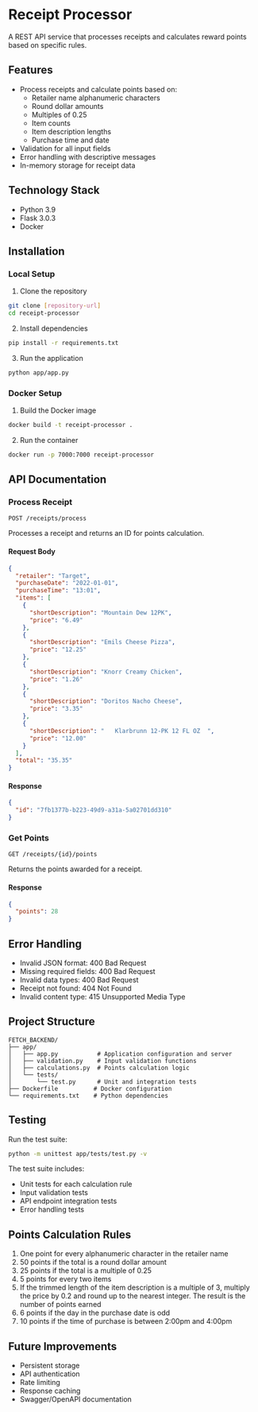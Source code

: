# Receipt Processor

A REST API service that processes receipts and calculates reward points based on specific rules.

## Features

- Process receipts and calculate points based on:
  - Retailer name alphanumeric characters
  - Round dollar amounts
  - Multiples of 0.25
  - Item counts
  - Item description lengths
  - Purchase time and date
- Validation for all input fields
- Error handling with descriptive messages
- In-memory storage for receipt data

## Technology Stack

- Python 3.9
- Flask 3.0.3
- Docker

## Installation

### Local Setup

1. Clone the repository

```bash
git clone [repository-url]
cd receipt-processor
```

2. Install dependencies

```bash
pip install -r requirements.txt
```

3. Run the application

```bash
python app/app.py
```

### Docker Setup

1. Build the Docker image

```bash
docker build -t receipt-processor .
```

2. Run the container

```bash
docker run -p 7000:7000 receipt-processor
```

## API Documentation

### Process Receipt

`POST /receipts/process`

Processes a receipt and returns an ID for points calculation.

#### Request Body

```json
{
  "retailer": "Target",
  "purchaseDate": "2022-01-01",
  "purchaseTime": "13:01",
  "items": [
    {
      "shortDescription": "Mountain Dew 12PK",
      "price": "6.49"
    },
    {
      "shortDescription": "Emils Cheese Pizza",
      "price": "12.25"
    },
    {
      "shortDescription": "Knorr Creamy Chicken",
      "price": "1.26"
    },
    {
      "shortDescription": "Doritos Nacho Cheese",
      "price": "3.35"
    },
    {
      "shortDescription": "   Klarbrunn 12-PK 12 FL OZ  ",
      "price": "12.00"
    }
  ],
  "total": "35.35"
}
```

#### Response

```json
{
  "id": "7fb1377b-b223-49d9-a31a-5a02701dd310"
}
```

### Get Points

`GET /receipts/{id}/points`

Returns the points awarded for a receipt.

#### Response

```json
{
  "points": 28
}
```

## Error Handling

- Invalid JSON format: 400 Bad Request
- Missing required fields: 400 Bad Request
- Invalid data types: 400 Bad Request
- Receipt not found: 404 Not Found
- Invalid content type: 415 Unsupported Media Type

## Project Structure

```
FETCH_BACKEND/
├── app/
│   ├── app.py           # Application configuration and server
│   ├── validation.py    # Input validation functions
│   ├── calculations.py  # Points calculation logic
│   └── tests/
│       └── test.py      # Unit and integration tests
├── Dockerfile          # Docker configuration
└── requirements.txt    # Python dependencies
```

## Testing

Run the test suite:

```bash
python -m unittest app/tests/test.py -v
```

The test suite includes:

- Unit tests for each calculation rule
- Input validation tests
- API endpoint integration tests
- Error handling tests

## Points Calculation Rules

1. One point for every alphanumeric character in the retailer name
2. 50 points if the total is a round dollar amount
3. 25 points if the total is a multiple of 0.25
4. 5 points for every two items
5. If the trimmed length of the item description is a multiple of 3, multiply the price by 0.2 and round up to the nearest integer. The result is the number of points earned
6. 6 points if the day in the purchase date is odd
7. 10 points if the time of purchase is between 2:00pm and 4:00pm

## Future Improvements

- Persistent storage
- API authentication
- Rate limiting
- Response caching
- Swagger/OpenAPI documentation
